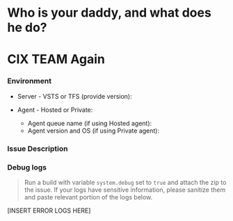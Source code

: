 
# Who is your daddy, and what does he do?
# CIX TEAM Again

### Environment
- Server - VSTS or TFS (provide version): 

- Agent - Hosted or Private: 
    - Agent queue name (if using Hosted agent): 
    - Agent version and OS (if using Private agent): 

### Issue Description


### Debug logs
> Run a build with variable `system.debug` set to `true` and attach the zip to the issue. If your logs have sensitive information, please sanitize them and paste relevant portion of the logs below.

[INSERT ERROR LOGS HERE]
